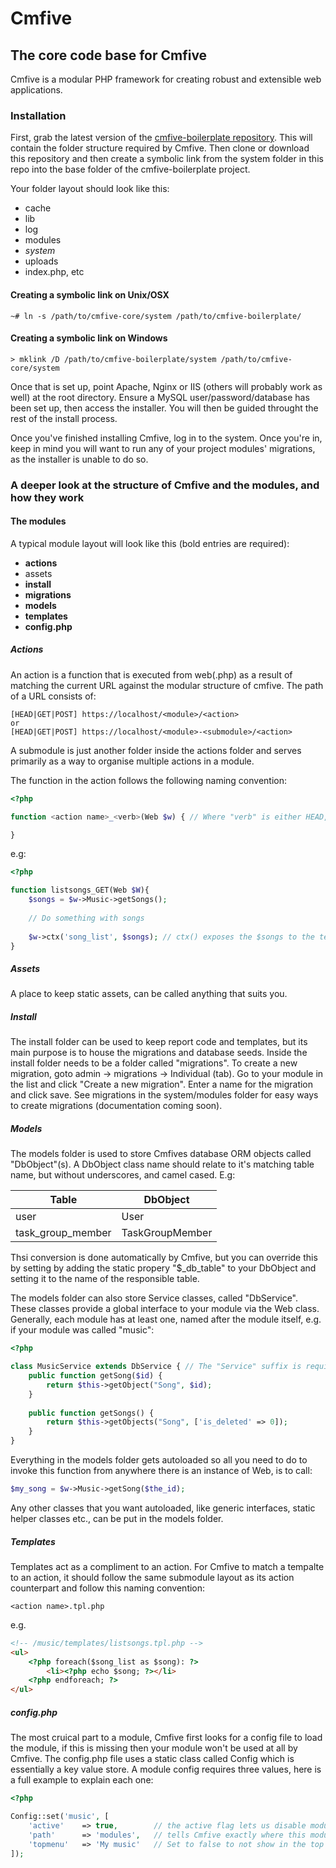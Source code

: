 # Cmfive

## The core code base for Cmfive

Cmfive is a modular PHP framework for creating robust and extensible web applications.

### Installation

First, grab the latest version of the [cmfive-boilerplate repository](https://github.com/2pisoftware/cmfive-boilerplate/archive/master.zip). This will contain the folder structure required by Cmfive. Then clone or download this repository and then create a symbolic link from the system folder in this repo into the base folder of the cmfive-boilerplate project.

Your folder layout should look like this:
 * cache
 * lib
 * log
 * modules
 * _system_
 * uploads
 * index.php, etc
 
#### Creating a symbolic link on Unix/OSX
```
~# ln -s /path/to/cmfive-core/system /path/to/cmfive-boilerplate/
```
#### Creating a symbolic link on Windows
```
> mklink /D /path/to/cmfive-boilerplate/system /path/to/cmfive-core/system
```

Once that is set up, point Apache, Nginx or IIS (others will probably work as well) at the root directory. Ensure a MySQL user/password/database has been set up, then access the installer. You will then be guided throught the rest of the install process.

Once you've finished installing Cmfive, log in to the system. Once you're in, keep in mind you will want to run any of your project modules' migrations, as the installer is unable to do so.

### A deeper look at the structure of Cmfive and the modules, and how they work

#### The modules
A typical module layout will look like this (bold entries are required):
* **actions**
* assets
* **install**
 * **migrations**
* **models**
* **templates**
* **config.php**

##### Actions
An action is a function that is executed from web(.php) as a result of matching the current URL against the modular structure of cmfive. The path of a URL consists of:
```
[HEAD|GET|POST] https://localhost/<module>/<action>
or
[HEAD|GET|POST] https://localhost/<module>-<submodule>/<action>
```

A submodule is just another folder inside the actions folder and serves primarily as a way to organise multiple actions in a module.

The function in the action follows the following naming convention:
```php
<?php

function <action name>_<verb>(Web $w) { // Where "verb" is either HEAD, GET or POST

}
```
e.g:
```php
<?php

function listsongs_GET(Web $W){
	$songs = $w->Music->getSongs();
	
	// Do something with songs
	
	$w->ctx('song_list', $songs); // ctx() exposes the $songs to the template now as the variable "$song_list"
}
```

##### Assets

A place to keep static assets, can be called anything that suits you.

##### Install

The install folder can be used to keep report code and templates, but its main purpose is to house the migrations and database seeds. Inside the install folder needs to be a folder called "migrations". To create a new migration, goto admin -> migrations -> Individual (tab). Go to your module in the list and click "Create a new migration". Enter a name for the migration and click save. See migrations in the system/modules folder for easy ways to create migrations (documentation coming soon).

##### Models

The models folder is used to store Cmfives database ORM objects called "DbObject"(s). A DbObject class name should relate to it's matching table name, but without underscores, and camel cased. E.g:

| Table | DbObject |
|-------|----------|
|user   | User     |
|task_group_member|TaskGroupMember|

Thsi conversion is done automatically by Cmfive, but you can override this by setting by adding the static propery "$\_db_table" to your DbObject and setting it to the name of the responsible table.

The models folder can also store Service classes, called "DbService". These classes provide a global interface to your module via the Web class. Generally, each module has at least one, named after the module itself, e.g. if your module was called "music":
```php
<?php

class MusicService extends DbService { // The "Service" suffix is required
	public function getSong($id) {
		return $this->getObject("Song", $id);
	}
	
	public function getSongs() {
		return $this->getObjects("Song", ['is_deleted' => 0]);
	}
}
```

Everything in the models folder gets autoloaded so all you need to do to invoke this function from anywhere there is an instance of Web, is to call:
```php
$my_song = $w->Music->getSong($the_id);
```

Any other classes that you want autoloaded, like generic interfaces, static helper classes etc., can be put in the models folder.

##### Templates

Templates act as a compliment to an action. For Cmfive to match a tempalte to an action, it should follow the same submodule layout as its action counterpart and follow this naming convention:
```
<action name>.tpl.php
```
e.g.
```html
<!-- /music/templates/listsongs.tpl.php -->
<ul>
	<?php foreach($song_list as $song): ?>
		<li><?php echo $song; ?></li>
	<?php endforeach; ?>
</ul>
```

##### config.php

The most cruical part to a module, Cmfive first looks for a config file to load the module, if this is missing then your module won't be used at all by Cmfive. The config.php file uses a static class called Config which is essentially a key value store. A module config requires three values, here is a full example to explain each one:
```php
<?php

Config::set('music', [
	'active' 	=> true,		// the active flag lets us disable modules that we don't want to use
	'path'		=> 'modules',	// tells Cmfive exactly where this module can be found (Config values are cached)
	'topmenu'	=> 'My music'	// Set to false to not show in the top menu, or set to true to infer the menu name from the name of the module (in this case "Music")
]);

```

